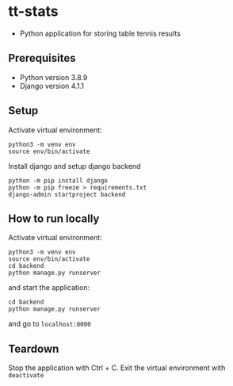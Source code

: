 # tt-stats

- Python application for storing table tennis results

## Prerequisites

- Python version 3.8.9
- Django version 4.1.1

## Setup

Activate virtual environment:

```
python3 -m venv env
source env/bin/activate
```

Install django and setup django backend

```
python -m pip install django
python -m pip freeze > requirements.txt
django-admin startproject backend
```


## How to run locally

Activate virtual environment:

```
python3 -m venv env
source env/bin/activate
cd backend
python manage.py runserver
```

and start the application:

```
cd backend
python manage.py runserver
```

and go to `localhost:8000`


## Teardown

Stop the application with Ctrl + C. Exit the virtual environment with `deactivate`